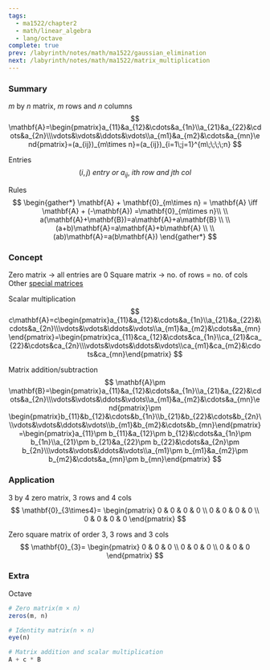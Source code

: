 ```yaml
---
tags:
  - ma1522/chapter2
  - math/linear_algebra
  - lang/octave
complete: true
prev: /labyrinth/notes/math/ma1522/gaussian_elimination
next: /labyrinth/notes/math/ma1522/matrix_multiplication
---
```

   
### Summary
$m$ by $n$ matrix, $m$ rows and $n$ columns
$$
\mathbf{A}=\begin{pmatrix}a_{11}&a_{12}&\cdots&a_{1n}\\a_{21}&a_{22}&\cdots&a_{2n}\\\vdots&\vdots&\ddots&\vdots\\a_{m1}&a_{m2}&\cdots&a_{mn}\end{pmatrix}=(a_{ij})_{m\times n}=(a_{ij})_{i=1\;j=1}^{m\;\;\;\;n}
$$

Entries
$$
(i, j) \ entry \ or \ a_{ij}, \ ith \ row \ and \ jth \ col
$$

Rules
$$
\begin{gather*}
\mathbf{A} + \mathbf{0}_{m\times n} = \mathbf{A} \iff \mathbf{A} + (-\mathbf{A}) =\mathbf{0}_{m\times n}\\
\\
a(\mathbf{A}+\mathbf{B})=a\mathbf{A}+a\mathbf{B} \\
\\
(a+b)\mathbf{A}=a\mathbf{A}+b\mathbf{A} \\
\\
(ab)\mathbf{A}=a(b\mathbf{A})
\end{gather*}
$$
### Concept
Zero matrix -> all entries are 0
Square matrix -> no. of rows = no. of cols
Other [special matrices](/labyrinth/notes/math/ma1522/special_matrices)

Scalar multiplication
$$
c\mathbf{A}=c\begin{pmatrix}a_{11}&a_{12}&\cdots&a_{1n}\\a_{21}&a_{22}&\cdots&a_{2n}\\\vdots&\vdots&\ddots&\vdots\\a_{m1}&a_{m2}&\cdots&a_{mn}\end{pmatrix}=\begin{pmatrix}ca_{11}&ca_{12}&\cdots&ca_{1n}\\ca_{21}&ca_{22}&\cdots&ca_{2n}\\\vdots&\vdots&\ddots&\vdots\\ca_{m1}&ca_{m2}&\cdots&ca_{mn}\end{pmatrix}
$$

Matrix addition/subtraction
$$
\mathbf{A}\pm \mathbf{B}=\begin{pmatrix}a_{11}&a_{12}&\cdots&a_{1n}\\a_{21}&a_{22}&\cdots&a_{2n}\\\vdots&\vdots&\ddots&\vdots\\a_{m1}&a_{m2}&\cdots&a_{mn}\end{pmatrix}\pm \begin{pmatrix}b_{11}&b_{12}&\cdots&b_{1n}\\b_{21}&b_{22}&\cdots&b_{2n}\\\vdots&\vdots&\ddots&\vdots\\b_{m1}&b_{m2}&\cdots&b_{mn}\end{pmatrix}=\begin{pmatrix}a_{11}\pm b_{11}&a_{12}\pm b_{12}&\cdots&a_{1n}\pm b_{1n}\\a_{21}\pm b_{21}&a_{22}\pm b_{22}&\cdots&a_{2n}\pm b_{2n}\\\vdots&\vdots&\ddots&\vdots\\a_{m1}\pm b_{m1}&a_{m2}\pm b_{m2}&\cdots&a_{mn}\pm b_{mn}\end{pmatrix}
$$
### Application
3 by 4 zero matrix, 3 rows and 4 cols
$$
\mathbf{0}_{3\times4}=
\begin{pmatrix}
0 & 0 & 0 & 0 \\
0 & 0 & 0 & 0 \\
0 & 0 & 0 & 0
\end{pmatrix}
$$

Zero square matrix of order 3, 3 rows and 3 cols
$$
\mathbf{0}_{3}=
\begin{pmatrix}
0 & 0 & 0 \\
0 & 0 & 0 \\
0 & 0 & 0 
\end{pmatrix}
$$

### Extra
Octave
```octave
# Zero matrix(m × n)
zeros(m, n)

# Identity matrix(n × n)
eye(n)

# Matrix addition and scalar multiplication
A + c * B
```